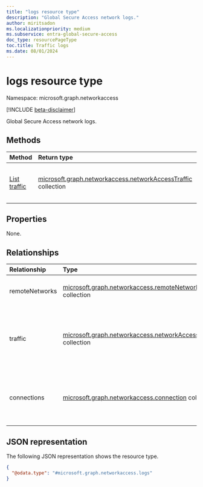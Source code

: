 ```yaml
---
title: "logs resource type"
description: "Global Secure Access network logs."
author: miritsadon
ms.localizationpriority: medium
ms.subservice: entra-global-secure-access
doc_type: resourcePageType
toc.title: Traffic logs
ms.date: 08/01/2024
---
```


# logs resource type

Namespace: microsoft.graph.networkaccess

[!INCLUDE [beta-disclaimer](../../includes/beta-disclaimer.md)]

Global Secure Access network logs.

## Methods
|Method|Return type|Description|
|:---|:---|:---|
|[List traffic](../api/networkaccess-logs-list-traffic.md)|[microsoft.graph.networkaccess.networkAccessTraffic](../resources/networkaccess-networkaccesstraffic.md) collection|Get the network access traffic events.|

## Properties
None.

## Relationships
|Relationship|Type|Description|
|:---|:---|:---|
|remoteNetworks|[microsoft.graph.networkaccess.remoteNetworkHealthEvent](../resources/networkaccess-remotenetworkhealthevent.md) collection|A collection of remote network health events.|
|traffic|[microsoft.graph.networkaccess.networkAccessTraffic](../resources/networkaccess-networkaccesstraffic.md) collection|A network access traffic log entry that contains comprehensive information about network traffic events.|
|connections|[microsoft.graph.networkaccess.connection](../resources/networkaccess-connection.md) collection|An aggregated log entry that contains comprehensive information about network traffic events.|


## JSON representation
The following JSON representation shows the resource type.
<!-- {
  "blockType": "resource",
  "keyProperty": "id",
  "@odata.type": "microsoft.graph.networkaccess.logs",
  "openType": false
}
-->
``` json
{
  "@odata.type": "#microsoft.graph.networkaccess.logs"
}
```

